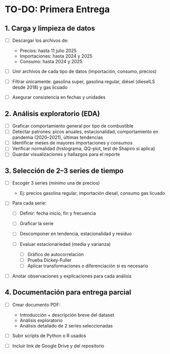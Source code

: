 # TO-DO: Primera Entrega

## **1. Carga y limpieza de datos**

* [ ] Descargar los archivos de:

  * Precios: hasta 11 julio 2025
  * Importaciones: hasta 2024 y 2025
  * Consumo: hasta 2024 y 2025
* [ ] Unir archivos de cada tipo de datos (importación, consumo, precios)
* [ ] Filtrar únicamente: gasolina super, gasolina regular, diésel (dieselLS desde 2018) y gas licuado
* [ ] Asegurar consistencia en fechas y unidades

## **2. Análisis exploratorio (EDA)**

* [ ] Graficar comportamiento general por tipo de combustible
* [ ] Detectar patrones: picos anuales, estacionalidad, comportamiento en pandemia (2020–2021), últimas tendencias
* [ ] Identificar meses de mayores importaciones y consumos
* [ ] Verificar normalidad (histograma, QQ-plot, test de Shapiro si aplica)
* [ ] Guardar visualizaciones y hallazgos para el reporte

## **3. Selección de 2–3 series de tiempo**

* [ ] Escoger 3 series (mínimo una de precios)

  * Ej: precios gasolina regular, importación diesel, consumo gas licuado
* [ ] Para cada serie:

  * [ ] Definir: fecha inicio, fin y frecuencia
  * [ ] Graficar la serie
  * [ ] Descomponer en tendencia, estacionalidad y residuo
  * [ ] Evaluar estacionariedad (media y varianza)

    * [ ] Gráfico de autocorrelación
    * [ ] Prueba Dickey-Fuller
    * [ ] Aplicar transformaciones o diferenciación si es necesario
* [ ] Anotar observaciones y explicaciones para cada análisis

## **4. Documentación para entrega parcial**

* [ ] Crear documento PDF:

  * Introducción + descripción breve del dataset
  * Análisis exploratorio
  * Análisis detallado de 2 series seleccionadas
* [ ] Subir scripts de Python o R usados
* [ ] Incluir link de Google Drive y del repositorio
